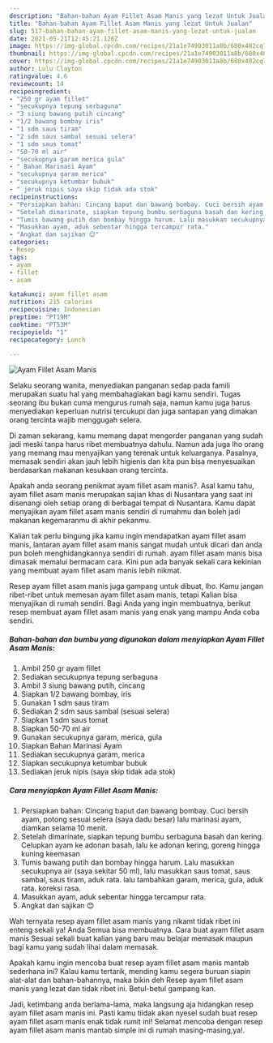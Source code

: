 ```yaml
---
description: "Bahan-bahan Ayam Fillet Asam Manis yang lezat Untuk Jualan"
title: "Bahan-bahan Ayam Fillet Asam Manis yang lezat Untuk Jualan"
slug: 517-bahan-bahan-ayam-fillet-asam-manis-yang-lezat-untuk-jualan
date: 2021-05-21T12:45:21.126Z
image: https://img-global.cpcdn.com/recipes/21a1e74903011a8b/680x482cq70/ayam-fillet-asam-manis-foto-resep-utama.jpg
thumbnail: https://img-global.cpcdn.com/recipes/21a1e74903011a8b/680x482cq70/ayam-fillet-asam-manis-foto-resep-utama.jpg
cover: https://img-global.cpcdn.com/recipes/21a1e74903011a8b/680x482cq70/ayam-fillet-asam-manis-foto-resep-utama.jpg
author: Lulu Clayton
ratingvalue: 4.6
reviewcount: 14
recipeingredient:
- "250 gr ayam fillet"
- "secukupnya tepung serbaguna"
- "3 siung bawang putih cincang"
- "1/2 bawang bombay iris"
- "1 sdm saus tiram"
- "2 sdm saus sambal sesuai selera"
- "1 sdm saus tomat"
- "50-70 ml air"
- "secukupnya garam merica gula"
- " Bahan Marinasi Ayam"
- "secukupnya garam merica"
- "secukupnya ketumbar bubuk"
- " jeruk nipis saya skip tidak ada stok"
recipeinstructions:
- "Persiapkan bahan: Cincang baput dan bawang bombay. Cuci bersih ayam, potong sesuai selera (saya dadu besar) lalu marinasi ayam, diamkan selama 10 menit."
- "Setelah dimarinate, siapkan tepung bumbu serbaguna basah dan kering. Celupkan ayam ke adonan basah, lalu ke adonan kering, goreng hingga kuning keemasan"
- "Tumis bawang putih dan bombay hingga harum. Lalu masukkan secukupnya air (saya sekitar 50 ml), lalu masukkan saus tomat, saus sambal, saus tiram, aduk rata. lalu tambahkan garam, merica, gula, aduk rata. koreksi rasa."
- "Masukkan ayam, aduk sebentar hingga tercampur rata."
- "Angkat dan sajikan 😊"
categories:
- Resep
tags:
- ayam
- fillet
- asam

katakunci: ayam fillet asam 
nutrition: 215 calories
recipecuisine: Indonesian
preptime: "PT19M"
cooktime: "PT53M"
recipeyield: "1"
recipecategory: Lunch

---
```



![Ayam Fillet Asam Manis](https://img-global.cpcdn.com/recipes/21a1e74903011a8b/680x482cq70/ayam-fillet-asam-manis-foto-resep-utama.jpg)

Selaku seorang wanita, menyediakan panganan sedap pada famili merupakan suatu hal yang membahagiakan bagi kamu sendiri. Tugas seorang ibu bukan cuma mengurus rumah saja, namun kamu juga harus menyediakan keperluan nutrisi tercukupi dan juga santapan yang dimakan orang tercinta wajib menggugah selera.

Di zaman  sekarang, kamu memang dapat mengorder panganan yang sudah jadi meski tanpa harus ribet membuatnya dahulu. Namun ada juga lho orang yang memang mau menyajikan yang terenak untuk keluarganya. Pasalnya, memasak sendiri akan jauh lebih higienis dan kita pun bisa menyesuaikan berdasarkan makanan kesukaan orang tercinta. 



Apakah anda seorang penikmat ayam fillet asam manis?. Asal kamu tahu, ayam fillet asam manis merupakan sajian khas di Nusantara yang saat ini disenangi oleh setiap orang di berbagai tempat di Nusantara. Kamu dapat menyajikan ayam fillet asam manis sendiri di rumahmu dan boleh jadi makanan kegemaranmu di akhir pekanmu.

Kalian tak perlu bingung jika kamu ingin mendapatkan ayam fillet asam manis, lantaran ayam fillet asam manis sangat mudah untuk dicari dan anda pun boleh menghidangkannya sendiri di rumah. ayam fillet asam manis bisa dimasak memalui bermacam cara. Kini pun ada banyak sekali cara kekinian yang membuat ayam fillet asam manis lebih nikmat.

Resep ayam fillet asam manis juga gampang untuk dibuat, lho. Kamu jangan ribet-ribet untuk memesan ayam fillet asam manis, tetapi Kalian bisa menyajikan di rumah sendiri. Bagi Anda yang ingin membuatnya, berikut resep membuat ayam fillet asam manis yang enak yang mampu Anda coba sendiri.

<!--inarticleads1-->

##### Bahan-bahan dan bumbu yang digunakan dalam menyiapkan Ayam Fillet Asam Manis:

1. Ambil 250 gr ayam fillet
1. Sediakan secukupnya tepung serbaguna
1. Ambil 3 siung bawang putih, cincang
1. Siapkan 1/2 bawang bombay, iris
1. Gunakan 1 sdm saus tiram
1. Sediakan 2 sdm saus sambal (sesuai selera)
1. Siapkan 1 sdm saus tomat
1. Siapkan 50-70 ml air
1. Gunakan secukupnya garam, merica, gula
1. Siapkan  Bahan Marinasi Ayam
1. Sediakan secukupnya garam, merica
1. Siapkan secukupnya ketumbar bubuk
1. Sediakan  jeruk nipis (saya skip tidak ada stok)




<!--inarticleads2-->

##### Cara menyiapkan Ayam Fillet Asam Manis:

1. Persiapkan bahan: Cincang baput dan bawang bombay. Cuci bersih ayam, potong sesuai selera (saya dadu besar) lalu marinasi ayam, diamkan selama 10 menit.
1. Setelah dimarinate, siapkan tepung bumbu serbaguna basah dan kering. Celupkan ayam ke adonan basah, lalu ke adonan kering, goreng hingga kuning keemasan
1. Tumis bawang putih dan bombay hingga harum. Lalu masukkan secukupnya air (saya sekitar 50 ml), lalu masukkan saus tomat, saus sambal, saus tiram, aduk rata. lalu tambahkan garam, merica, gula, aduk rata. koreksi rasa.
1. Masukkan ayam, aduk sebentar hingga tercampur rata.
1. Angkat dan sajikan 😊




Wah ternyata resep ayam fillet asam manis yang nikamt tidak ribet ini enteng sekali ya! Anda Semua bisa membuatnya. Cara buat ayam fillet asam manis Sesuai sekali buat kalian yang baru mau belajar memasak maupun bagi kamu yang sudah lihai dalam memasak.

Apakah kamu ingin mencoba buat resep ayam fillet asam manis mantab sederhana ini? Kalau kamu tertarik, mending kamu segera buruan siapin alat-alat dan bahan-bahannya, maka bikin deh Resep ayam fillet asam manis yang lezat dan tidak ribet ini. Betul-betul gampang kan. 

Jadi, ketimbang anda berlama-lama, maka langsung aja hidangkan resep ayam fillet asam manis ini. Pasti kamu tiidak akan nyesel sudah buat resep ayam fillet asam manis enak tidak rumit ini! Selamat mencoba dengan resep ayam fillet asam manis mantab simple ini di rumah masing-masing,ya!.

